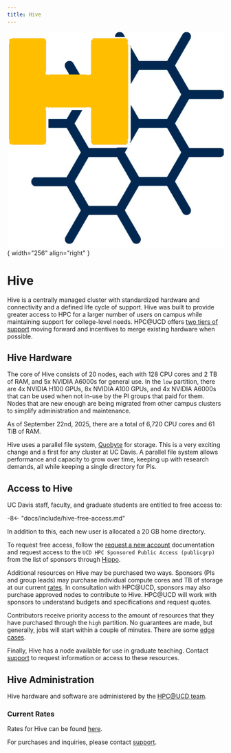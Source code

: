 ```yaml
---
title: Hive
---
```


![Hive Logo](../assets/hive-icon.png){ width="256" align="right" }

# Hive

Hive is a centrally managed cluster with standardized hardware and connectivity and a defined life cycle of support.
Hive was built to provide greater access to HPC for a larger number of users on campus while maintaining support for
college-level needs. HPC@UCD offers [two tiers of support](https://hpc.ucdavis.edu/model-hpc-hardware-support) moving
forward and incentives to merge existing hardware when possible.

## Hive Hardware

The core of Hive consists of 20 nodes, each with 128 CPU cores and 2 TB of RAM, and 5x NVIDIA A6000s for general use. In
the `low` partition, there are 4x NVIDIA H100 GPUs, 8x NVIDIA A100 GPUs, and 4x NVIDIA A6000s that can be used when not
in-use by the PI groups that paid for them. Nodes that are new enough are being migrated from other campus clusters to
simplify administration and maintenance.

As of September 22nd, 2025, there are a total of 6,720 CPU cores and 61 TiB of RAM.

Hive uses a parallel file system, [Quobyte](https://www.quobyte.com) for storage. This is a very exciting change and a
first for any cluster at UC Davis. A parallel file system allows performance and capacity to grow over time, keeping up
with research demands, all while keeping a single directory for PIs.

## Access to Hive

UC Davis staff, faculty, and graduate students are entitled to free access to:

-8<- "docs/include/hive-free-access.md"

In addition to this, each new user is allocated a 20 GB home directory.

To request free access, follow the [request a new account](../general/account-requests.md) documentation and request
access to the `UCD HPC Sponsored Public Access (publicgrp)` from the list of sponsors through
[Hippo](https://hippo.ucdavis.edu/Hive/myaccount).

Additional resources on Hive may be purchased two ways. Sponsors (PIs and group leads) may purchase individual compute
cores and TB of storage at our current [rates](https://hpc.ucdavis.edu/rates#hive). In consultation with HPC@UCD,
sponsors may also purchase approved nodes to contribute to Hive. HPC@UCD will work with sponsors to understand budgets
and specifications and request quotes.

Contributors receive priority access to the amount of resources that they have purchased through the `high` partition.
No guarantees are made, but generally, jobs will start within a couple of minutes. There are some
[edge cases](scheduling.md#high-partition-edge-cases).

Finally, Hive has a node available for use in graduate teaching. Contact [support](../general/support.md) to request
information or access to these resources.

## Hive Administration

Hive hardware and software are administered by the [HPC@UCD team](https://hpc.ucdavis.edu/people).

### Current Rates

Rates for Hive can be found [here](https://hpc.ucdavis.edu/rates#hive).

For purchases and inquiries, please contact [support](../general/support.md).
